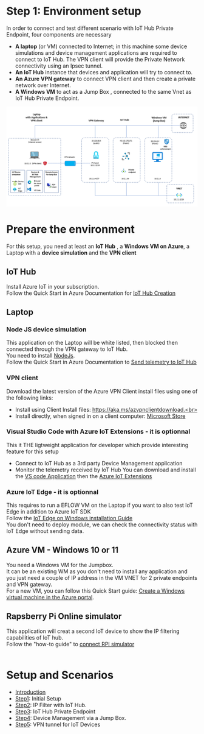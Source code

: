# Step 1: Environment setup


In order to connect and test different scenario with IoT Hub Private Endpoint, four components are necessary

- **A laptop** (or VM) connected to Internet; in this machine some device simulations and device management applications are required to connect to IoT Hub. The VPN client will provide the Private Network connectivity using an Ipsec tunnel.
- **An IoT Hub** instance that devices and application will try to connect to.
- **An Azure VPN gateway** to connect VPN client and then create a private network over Internet.
- **A Windows VM** to act as a Jump Box , connected to the same Vnet as IoT Hub Private Endpoint.


<img width="823" alt="private-endpoint-intro" src="https://github.com/chmagitt/iothub-private-endpoint/blob/main/media/Setup1.png">


# Prepare the environment

For this setup, you need at least an **IoT Hub** , a **Windows VM on Azure**, a Laptop with a **device simulation** and the **VPN client** 

## IoT Hub
Install Azure IoT in your subscription.<br>
Follow the Quick Start in Azure Documentation for [IoT Hub Creation](https://docs.microsoft.com/en-us/azure/iot-develop/quickstart-send-telemetry-iot-hub)<br>

## Laptop
### Node JS device simulation
This application on the Laptop will be white listed, then blocked  then  connected through the VPN gateway to IoT Hub. <br>
You need to install [NodeJs](https://nodejs.org/en/download/). <br>
Follow the Quick Start in Azure Documentation to [Send telemetry to IoT Hub](https://docs.microsoft.com/en-us/azure/iot-develop/quickstart-send-telemetry-iot-hub?pivots=programming-language-nodejs)<br>

### VPN client
Download the latest version of the Azure VPN Client install files using one of the following links:<br>
- Install using Client Install files: https://aka.ms/azvpnclientdownload.<br>
- Install directly, when signed in on a client computer: [Microsoft Store](https://go.microsoft.com/fwlink/?linkid=2117554)<br>

### Visual Studio Code with Azure IoT Extensions - it is optionnal
This it THE ligtweight application for developer which provide interesting feature for this setup
- Connect to IoT Hub as a 3rd party Device Management application
- Monitor the telemetry received by IoT Hub
You can download and install the [VS code Application](https://code.visualstudio.com/Download) then the [Azure IoT Extensions](https://marketplace.visualstudio.com/items?itemName=vsciot-vscode.azure-iot-tools) 

### Azure IoT Edge - it is optionnal
This requires to run a EFLOW VM on the Laptop if you want to also test IoT Edge in addition to Azure IoT SDK<br>
Follow the [IoT Edge on Windows installation Guide](https://docs.microsoft.com/en-us/azure/iot-edge/quickstart?view=iotedge-1.4)<br>
You don't need to deploy module, we can check the connectivity status with IoT Edge without sending data.<br>


## Azure VM - Windows 10 or 11
You need a Windows VM for the Jumpbox.<br>
It can be an existing WM as you don't need to install any application and you just need a couple of IP address in the VM VNET for 2 private endpoints and VPN gateway.<br>
For a new VM, you can follow this Quick Start guide: [Create a Windows virtual machine in the Azure portal](https://docs.microsoft.com/en-us/azure/virtual-machines/windows/quick-create-portal).<br>

## Rapsberry Pi Online simulator
This application will creat a second IoT device to show the IP filtering capabilities of IoT hub. <br>
Follow the "how-to guide" to [connect RPI simulator](https://docs.microsoft.com/en-us/azure/iot-hub/iot-hub-raspberry-pi-web-simulator-get-started)
<br>
<br>

# Setup and Scenarios

- [Introduction](https://github.com/chmagitt/iothub-private-endpoint#readme)
- [Step1](https://github.com/chmagitt/iothub-private-endpoint/blob/main/chapters/setup.md): Initial Setup
- [Step2](https://github.com/chmagitt/iothub-private-endpoint/blob/main/chapters/ipfilter.md): IP Filter with IoT Hub.
- [Step3](https://github.com/chmagitt/iothub-private-endpoint/blob/main/chapters/endpoint.md): IoT Hub Private Endpoint
- [Step4](https://github.com/chmagitt/iothub-private-endpoint/blob/main/chapters/jumpbox.md): Device Management via a Jump Box.
- [Step5](https://github.com/chmagitt/iothub-private-endpoint/blob/main/chapters/vpngateway.md): VPN tunnel for IoT Devices
